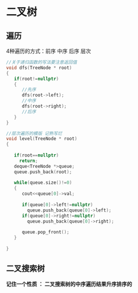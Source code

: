 # 二叉树

## 遍历

4种遍历的方式：前序 中序 后序 层次

```cpp
//关于递归函数的写法要注意返回值
void dfs(TreeNode * root)
{
   if(root!=nullptr)
   {
      //先序
      dfs(root->left);
      //中序
      dfs(root->right);
      //后序
   }
}
```

```cpp
//层次遍历的模版 记熟写烂
void level(TreeNode * root)
{
  
   if(root==nullptr)
     return;
   deque<TreeNode *>queue;
   queue.push_back(root);
  
   while(queue.size()!=0)
   {
      cout<<queue[0]->val;
      
      if(queue[0]->left!=nullptr)
        queue.push_back(queue[0]->left);
      if(queue[0]->right!=nullptr)
        queue.push_back(queue[0]->right);
     
      queue.pop_front();
   }
  
}
```



## 二叉搜索树

**记住一个性质 ： 二叉搜索树的中序遍历结果升序排序的**

